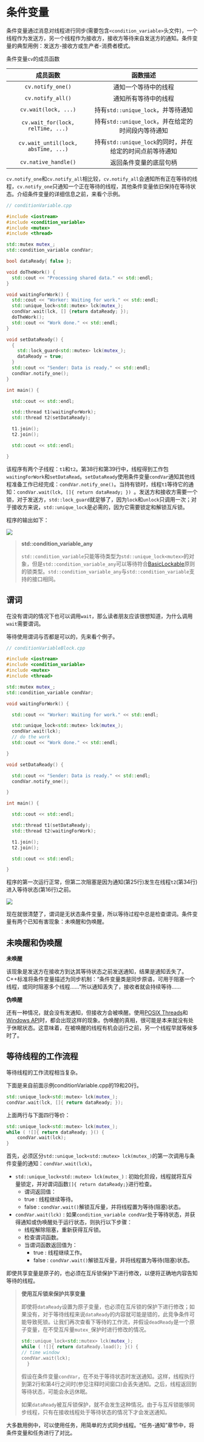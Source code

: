 # 条件变量

条件变量通过消息对线程进行同步(需要包含`<condition_variable>`头文件)，一个线程作为发送方，另一个线程作为接收方，接收方等待来自发送方的通知。条件变量的典型用例：发送方-接收方或生产者-消费者模式。

条件变量`cv`的成员函数

|              成员函数               |                         函数描述                         |
| :---------------------------------: | :------------------------------------------------------: |
|          `cv.notify_one()`          |                   通知一个等待中的线程                   |
|          `cv.notify_all()`          |                   通知所有等待中的线程                   |
|        `cv.wait(lock, ...)`         |            持有`std::unique_lock`，并等待通知            |
|  `cv.wait_for(lock, relTime, ...)`  |    持有`std::unique_lock`，并在给定的时间段内等待通知    |
| `cv.wait_until(lock, absTime, ...)` | 持有`std::unique_lock`的同时，并在给定的时间点前等待通知 |
|        `cv.native_handle()`         |                  返回条件变量的底层句柄                  |

`cv.notify_one`和`cv.notify_all`相比较，`cv.notify_all`会通知所有正在等待的线程，`cv.notify_one`只通知一个正在等待的线程，其他条件变量依旧保持在等待状态。介绍条件变量的详细信息之前，来看个示例。

```c++
// conditionVariable.cpp

#include <iostream>
#include <condition_variable>
#include <mutex>
#include <thread>

std::mutex mutex_;
std::condition_variable condVar;

bool dataReady{ false };

void doTheWork() {
  std::cout << "Processing shared data." << std::endl;
}

void waitingForWork() {
  std::cout << "Worker: Waiting for work." << std::endl;
  std::unique_lock<std::mutex> lck(mutex_);
  condVar.wait(lck, [] {return dataReady; });
  doTheWork();
  std::cout << "Work done." << std::endl;
}

void setDataReady() {
  {
    std::lock_guard<std::mutex> lck(mutex_);
    dataReady = true;
  }
  std::cout << "Sender: Data is ready." << std::endl;
  condVar.notify_one();
}

int main() {

  std::cout << std::endl;

  std::thread t1(waitingForWork);
  std::thread t2(setDataReady);

  t1.join();
  t2.join();

  std::cout << std::endl;

}
```

该程序有两个子线程：`t1`和`t2`。第38行和第39行中，线程得到工作包`waitingForWork`和`setDataRead`。`setDataReady`使用条件变量`condVar`通知其他线程准备工作已经完成：`condVar.notify_one()`。当持有锁时，线程`t1`等待它的通知：`condVar.wait(lck, []{ return dataReady; }) `。发送方和接收方需要一个锁，对于发送方，`std::lock_guard`就足够了，因为`lock`和`unlock`只调用一次；对于接收方来说，`std::unique_lock`是必需的，因为它需要锁定和解锁互斥锁。

程序的输出如下：

![](../../../images/detail/multithreading/20.png)

> **std::condition_variable_any**
>
> `std::condition_variable`只能等待类型为`std::unique_lock<mutex>`的对象，但是`std::condition_variable_any`可以等待符合[BasicLockable]( http://en.cppreference.com/w/cpp/concept/BasicLockable)原则的锁类型。`std::condition_variable_any`与`std::condition_variable`支持的接口相同。

## 谓词

在没有谓词的情况下也可以调用`wait`，那么读者朋友应该很想知道，为什么调用`wait`需要谓词。

等待使用谓词与否都是可以的，先来看个例子。

```c++
// conditionVariableBlock.cpp

#include <iostream>
#include <condition_variable>
#include <mutex>
#include <thread>

std::mutex mutex_;
std::condition_variable condVar;

void waitingForWork() {

  std::cout << "Worker: Waiting for work." << std::endl;

  std::unique_lock<std::mutex> lck(mutex_);
  condVar.wait(lck);
  // do the work
  std::cout << "Work done." << std::endl;

}

void setDataReady() {

  std::cout << "Sender: Data is ready." << std::endl;
  condVar.notify_one();

}

int main() {

  std::cout << std::endl;

  std::thread t1(setDataReady);
  std::thread t2(waitingForWork);

  t1.join();
  t2.join();

  std::cout << std::endl;

}
```

程序的第一次运行正常，但第二次阻塞是因为通知(第25行)发生在线程`t2`(第34行)进入等待状态(第16行)之前。

![](../../../images/detail/multithreading/21.png)

现在就很清楚了，谓词是无状态条件变量，所以等待过程中总是检查谓词。条件变量有两个已知有害现象：未唤醒和伪唤醒。

## 未唤醒和伪唤醒

**未唤醒**

该现象是发送方在接收方到达其等待状态之前发送通知，结果是通知丢失了。C++标准将条件变量描述为同步机制：“条件变量类是同步原语，可用于阻塞一个线程，或同时阻塞多个线程……”所以通知丢失了，接收者就会持续等待……

**伪唤醒**

还有一种情况，就会没有发通知，但接收方会被唤醒。使用[POSIX Threads](https://en.wikipedia.org/wiki/POSIX_Threads)和 [Windows API](https://en.wikipedia.org/wiki/Windows_API)时，都会出现这样的现象。伪唤醒的真相，很可能是本来就没有处于休眠状态。这意味着，在被唤醒的线程有机会运行之前，另一个线程早就等候多时了。

## 等待线程的工作流程

等待线程的工作流程相当复杂。

下面是来自前面示例conditionVariable.cpp的19和20行。

```c++
std::unique_lock<std::mutex> lck(mutex_);
condVar.wait(lck, []{ return dataReady; });
```

上面两行与下面四行等价：

```c++
std::unique_lock<std::mutex> lck(mutex_);
while ( ![]{ return dataReady; }() {
	condVar.wait(lck);
}
```

首先，必须区分`std::unique_lock<std::mutex> lck(mutex_)`的第一次调用与条件变量的通知：`condVar.wait(lck)`。

* `std::unique_lock<std::mutex> lck(mutex_)` : 初始化阶段，线程就将互斥量锁定，并对谓词函数` []{ return dataReady;} `进行检查。
  *  谓词返回值：
    * true : 线程继续等待。
    * false : `condVar.wait()`解锁互斥量，并将线程置为等待(阻塞)状态。
* `condVar.wait(lck)` : 如果`condition_variable condVar`处于等待状态，并获得通知或伪唤醒处于运行状态，则执行以下步骤：
  * 线程解除阻塞，重新获得互斥锁。
  * 检查谓词函数。
  * 当谓词函数返回值为：
    * true : 线程继续工作。
    * false : `condVar.wait()`解锁互斥量，并将线程置为等待(阻塞)状态。

即使共享变量是原子的，也必须在互斥锁保护下进行修改，以便将正确地内容告知等待的线程。

> **使用互斥锁来保护共享变量**
>
> 即使将`dataReady`设置为原子变量，也必须在互斥锁的保护下进行修改；如果没有，对于等待线程来说`dataReady`的内容就可能是错的，此竞争条件可能导致死锁。让我们再次查看下等待的工作流，并假设`deadReady`是一个原子变量，在不受互斥量`mutex_`保护时进行修改的情况。
>
> ```c++
>std::unique_lock<std::mutex> lck(mutex_);
> while ( ![]{ return dataReady.load(); }() {
> // time window
> condVar.wait(lck);
>   }
>   ```
> 
> 假设在条件变量`condVar`，在不处于等待状态时发送通知。这样，线程执行到第2行和第4行之间时(参见注释时间窗口)会丢失通知。之后，线程返回到等待状态，可能会永远休眠。
>
> 如果`dataReady`被互斥锁保护，就不会发生这种情况。由于与互斥锁能够同步线程，只有在接收线程处于等待状态的情况下才会发送通知。

大多数用例中，可以使用任务，用简单的方式同步线程。“任务-通知”章节中，将条件变量和任务进行了对比。